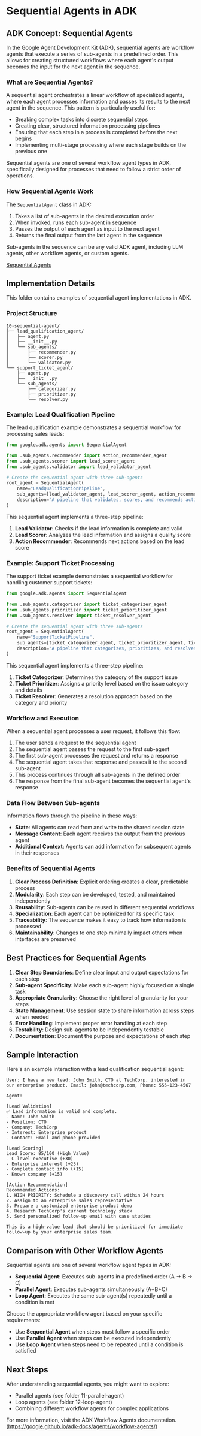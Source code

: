 # Sequential Agents in ADK

## ADK Concept: Sequential Agents

In the Google Agent Development Kit (ADK), sequential agents are workflow agents that execute a series of sub-agents in a predefined order. This allows for creating structured workflows where each agent's output becomes the input for the next agent in the sequence.

### What are Sequential Agents?

A sequential agent orchestrates a linear workflow of specialized agents, where each agent processes information and passes its results to the next agent in the sequence. This pattern is particularly useful for:

- Breaking complex tasks into discrete sequential steps
- Creating clear, structured information processing pipelines
- Ensuring that each step in a process is completed before the next begins
- Implementing multi-stage processing where each stage builds on the previous one

Sequential agents are one of several workflow agent types in ADK, specifically designed for processes that need to follow a strict order of operations.

### How Sequential Agents Work

The `SequentialAgent` class in ADK:

1. Takes a list of sub-agents in the desired execution order
2. When invoked, runs each sub-agent in sequence
3. Passes the output of each agent as input to the next agent
4. Returns the final output from the last agent in the sequence

Sub-agents in the sequence can be any valid ADK agent, including LLM agents, other workflow agents, or custom agents.

[Sequential Agents](../google_adk_images\sequential_agents.png)

## Implementation Details

This folder contains examples of sequential agent implementations in ADK.

### Project Structure
```
10-sequential-agent/
├── lead_qualification_agent/
│   ├── agent.py
│   ├── __init__.py
│   └── sub_agents/
│       ├── recommender.py
│       ├── scorer.py
│       └── validator.py
└── support_ticket_agent/
    ├── agent.py
    ├── __init__.py
    └── sub_agents/
        ├── categorizer.py
        ├── prioritizer.py
        └── resolver.py
```

### Example: Lead Qualification Pipeline

The lead qualification example demonstrates a sequential workflow for processing sales leads:

```python
from google.adk.agents import SequentialAgent

from .sub_agents.recommender import action_recommender_agent
from .sub_agents.scorer import lead_scorer_agent
from .sub_agents.validator import lead_validator_agent

# Create the sequential agent with three sub-agents
root_agent = SequentialAgent(
    name="LeadQualificationPipeline",
    sub_agents=[lead_validator_agent, lead_scorer_agent, action_recommender_agent],
    description="A pipeline that validates, scores, and recommends actions for sales leads",
)
```

This sequential agent implements a three-step pipeline:

1. **Lead Validator**: Checks if the lead information is complete and valid
2. **Lead Scorer**: Analyzes the lead information and assigns a quality score
3. **Action Recommender**: Recommends next actions based on the lead score

### Example: Support Ticket Processing

The support ticket example demonstrates a sequential workflow for handling customer support tickets:

```python
from google.adk.agents import SequentialAgent

from .sub_agents.categorizer import ticket_categorizer_agent
from .sub_agents.prioritizer import ticket_prioritizer_agent
from .sub_agents.resolver import ticket_resolver_agent

# Create the sequential agent with three sub-agents
root_agent = SequentialAgent(
    name="SupportTicketPipeline",
    sub_agents=[ticket_categorizer_agent, ticket_prioritizer_agent, ticket_resolver_agent],
    description="A pipeline that categorizes, prioritizes, and resolves customer support tickets",
)
```

This sequential agent implements a three-step pipeline:

1. **Ticket Categorizer**: Determines the category of the support issue
2. **Ticket Prioritizer**: Assigns a priority level based on the issue category and details
3. **Ticket Resolver**: Generates a resolution approach based on the category and priority

### Workflow and Execution

When a sequential agent processes a user request, it follows this flow:

1. The user sends a request to the sequential agent
2. The sequential agent passes the request to the first sub-agent
3. The first sub-agent processes the request and returns a response
4. The sequential agent takes that response and passes it to the second sub-agent
5. This process continues through all sub-agents in the defined order
6. The response from the final sub-agent becomes the sequential agent's response

### Data Flow Between Sub-agents

Information flows through the pipeline in these ways:

- **State**: All agents can read from and write to the shared session state
- **Message Content**: Each agent receives the output from the previous agent
- **Additional Context**: Agents can add information for subsequent agents in their responses

### Benefits of Sequential Agents

1. **Clear Process Definition**: Explicit ordering creates a clear, predictable process
2. **Modularity**: Each step can be developed, tested, and maintained independently
3. **Reusability**: Sub-agents can be reused in different sequential workflows
4. **Specialization**: Each agent can be optimized for its specific task
5. **Traceability**: The sequence makes it easy to track how information is processed
6. **Maintainability**: Changes to one step minimally impact others when interfaces are preserved

## Best Practices for Sequential Agents

1. **Clear Step Boundaries**: Define clear input and output expectations for each step
2. **Sub-agent Specificity**: Make each sub-agent highly focused on a single task
3. **Appropriate Granularity**: Choose the right level of granularity for your steps
4. **State Management**: Use session state to share information across steps when needed
5. **Error Handling**: Implement proper error handling at each step
6. **Testability**: Design sub-agents to be independently testable
7. **Documentation**: Document the purpose and expectations of each step

## Sample Interaction

Here's an example interaction with a lead qualification sequential agent:

```
User: I have a new lead: John Smith, CTO at TechCorp, interested in our enterprise product. Email: john@techcorp.com, Phone: 555-123-4567

Agent: 

[Lead Validation]
✅ Lead information is valid and complete.
- Name: John Smith
- Position: CTO
- Company: TechCorp
- Interest: Enterprise product
- Contact: Email and phone provided

[Lead Scoring]
Lead Score: 85/100 (High Value)
- C-level executive (+30)
- Enterprise interest (+25)
- Complete contact info (+15)
- Known company (+15)

[Action Recommendation]
Recommended Actions:
1. HIGH PRIORITY: Schedule a discovery call within 24 hours
2. Assign to an enterprise sales representative
3. Prepare a customized enterprise product demo
4. Research TechCorp's current technology stack
5. Send personalized follow-up email with case studies

This is a high-value lead that should be prioritized for immediate follow-up by your enterprise sales team.
```

## Comparison with Other Workflow Agents

Sequential agents are one of several workflow agent types in ADK:

- **Sequential Agent**: Executes sub-agents in a predefined order (A → B → C)
- **Parallel Agent**: Executes sub-agents simultaneously (A+B+C)
- **Loop Agent**: Executes the same sub-agent(s) repeatedly until a condition is met

Choose the appropriate workflow agent based on your specific requirements:

- Use **Sequential Agent** when steps must follow a specific order
- Use **Parallel Agent** when steps can be executed independently
- Use **Loop Agent** when steps need to be repeated until a condition is satisfied

## Next Steps

After understanding sequential agents, you might want to explore:
- Parallel agents (see folder 11-parallel-agent)
- Loop agents (see folder 12-loop-agent)
- Combining different workflow agents for complex applications

For more information, visit the ADK Workflow Agents documentation. (https://google.github.io/adk-docs/agents/workflow-agents/)

